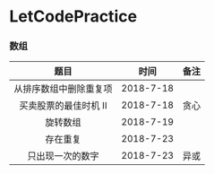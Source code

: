# LetCodePractice
### 数组
|题目|时间|备注| 
|:---:|:----:|:----:|
|从排序数组中删除重复项|2018-7-18||
|买卖股票的最佳时机 II|2018-7-18|贪心| |
|旋转数组|2018-7-19||
|存在重复|2018-7-23||
|只出现一次的数字|2018-7-23|异或|
